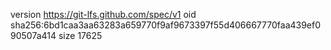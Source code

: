 version https://git-lfs.github.com/spec/v1
oid sha256:6bd1caa3aa63283a659770f9af9673397f55d406667770faa439ef090507a414
size 17625

